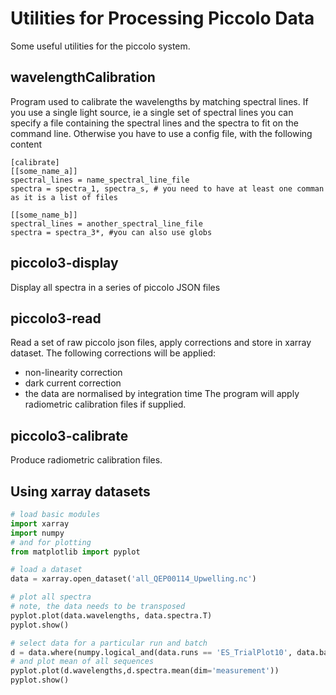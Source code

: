 Utilities for Processing Piccolo Data
=====================================

Some useful utilities for the piccolo system.

wavelengthCalibration
---------------------
Program used to calibrate the wavelengths by matching spectral lines. If you use a single light source, ie a single set of spectral lines you can specify a file containing the spectral lines and the spectra to fit on the command line. Otherwise you have to use a config file, with the following content

```
[calibrate]
[[some_name_a]]
spectral_lines = name_spectral_line_file
spectra = spectra_1, spectra_s, # you need to have at least one comman as it is a list of files

[[some_name_b]]
spectral_lines = another_spectral_line_file
spectra = spectra_3*, #you can also use globs
```

piccolo3-display
----------------
Display all spectra in a series of piccolo JSON files

piccolo3-read
-------------
Read a set of raw piccolo json files, apply corrections and store in xarray dataset. The following corrections will be applied:
* non-linearity correction
* dark current correction
* the data are normalised by integration time
The program will apply radiometric calibration files if supplied.

piccolo3-calibrate
------------------
Produce radiometric calibration files.

Using xarray datasets
---------------------
```python
# load basic modules
import xarray
import numpy
# and for plotting
from matplotlib import pyplot

# load a dataset
data = xarray.open_dataset('all_QEP00114_Upwelling.nc')

# plot all spectra
# note, the data needs to be transposed
pyplot.plot(data.wavelengths, data.spectra.T)
pyplot.show()

# select data for a particular run and batch
d = data.where(numpy.logical_and(data.runs == 'ES_TrialPlot10', data.batches == 0))
# and plot mean of all sequences
pyplot.plot(d.wavelengths,d.spectra.mean(dim='measurement'))
pyplot.show()

```